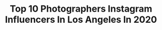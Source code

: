 ---
title: Top 10 Photographers Instagram Influencers In Los Angeles In 2020
description: >-
  Find top photographers Instagram influencers in Los Angeles in 2020. Most popular hashtags: #model #photography #bw #fashion.
platform: Instagram
profiles:
  - username: "careyhess"
    fullname: >-
      Carey Hess
    location: "United States"
    followers: 125073
    engagement: 465
    commentsToLikes: 0.023817
    id: ck0vw1lworp580i199y7cixz7
    verified: false
    hashtags: "#tbt"
  - username: "jonvolk"
    fullname: >-
      Jonathan Volk
    location: "United States"
    followers: 14517
    engagement: 1057
    commentsToLikes: 0.033195
    id: ck1381wz1e3vt0i19z49bf8qk
    verified: false
    hashtags: "#throwback"
  - username: "mattyvogel"
    fullname: >-
      matty vogel
    location: "United States"
    followers: 143330
    engagement: 1974
    commentsToLikes: 0.007208
    id: ck0w3o48huef40i19sy9iit1n
    verified: false
    hashtags: "#polaroidoriginals, #billieeilish"
  - username: "sbuzovsky"
    fullname: >-
      Sergey Buzovsky
    location: "United States"
    followers: 27612
    engagement: 824
    commentsToLikes: 0.006046
    id: ck5c19bj0updd0i11ei6hyjsd
    verified: false
    hashtags: "#art, #sonya7iii, #bnwportraits, #fineartphotography"
  - username: "brendannorth"
    fullname: >-
      BRENDAN NØRTH
    location: "United States"
    followers: 695169
    engagement: 230
    commentsToLikes: 0.012923
    id: ck5cjcrojugj70i119g9y2m0z
    verified: false
    hashtags: "#film"
  - username: "linneastephan"
    fullname: >-
      LINNEA STEPHAN
    location: "United States"
    followers: 7443
    engagement: 539
    commentsToLikes: 0.043562
    id: ck5qctiees96m0i11qkw3fh8v
    verified: false
    hashtags: ""
  - username: "fboulaire"
    fullname: >-
      Francois Boulaire
    location: "United States"
    followers: 33089
    engagement: 267
    commentsToLikes: 0.016808
    id: ck6u1clnskxq90j716svvt7ix
    verified: false
    hashtags: "#fashion, #television, #volleyball, #model"
  - username: "jasonaltaan"
    fullname: >-
      Jason Omar Al-Taan
    location: "United States"
    followers: 13923
    engagement: 629
    commentsToLikes: 0.020093
    id: ck136cxii5vgo0i19ivutf8ju
    verified: false
    hashtags: ""
  - username: "rickcraft"
    fullname: >-
      Rick Craft
    location: "United States"
    followers: 30027
    engagement: 452
    commentsToLikes: 0.026235
    id: ck0u76q69403h0i19ajgxtd9u
    verified: false
    hashtags: "#cinematic, #latex, #halloween, #morgue"
  - username: "digital.creations"
    fullname: >-
      Troy Lorita
    location: "United States"
    followers: 51016
    engagement: 128
    commentsToLikes: 0.026071
    id: ck5bv30m1iwfu0i112zablz64
    verified: false
    hashtags: "#stayhomeandchill, #socialdistancing, #tbt, #blackandwhitephotography"
---